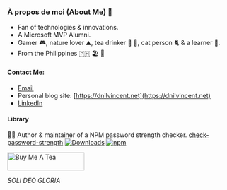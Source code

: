 ### À propos de moi (About Me) 👦

- Fan of technologies & innovations.
- A Microsoft MVP Alumni.
- Gamer 🎮, nature lover ⛰️, tea drinker 🍷 🍵, cat person 🐈 & a learner 📖.
- From the Philippines 🇵🇭 🏖️ 🥥

#### Contact Me:
- [Email](mailto:markdeanilvicente@gmail.com?Subject=Hello!)
- Personal blog site: [https://dnilvincent.net](https://dnilvincent.net)
- [LinkedIn](https://www.linkedin.com/in/mark-deanil-vicente-40676298)

#### Library
👨‍💻 Author & maintainer of a NPM password strength checker. [check-password-strength](https://github.com/deanilvincent/check-password-strength) [![Downloads](https://img.shields.io/npm/dt/check-password-strength.svg)](https://img.shields.io/npm/dt/check-password-strength.svg) [![npm](https://img.shields.io/npm/dm/check-password-strength.svg)](https://img.shields.io/npm/dm/check-password-strength.svg)

<a href="https://www.buymeacoffee.com/dnilvincent" target="_blank"><img src="https://cdn.buymeacoffee.com/buttons/default-orange.png" alt="Buy Me A Tea" height="41" width="174"></a>


<em>SOLI DEO GLORIA</em>
